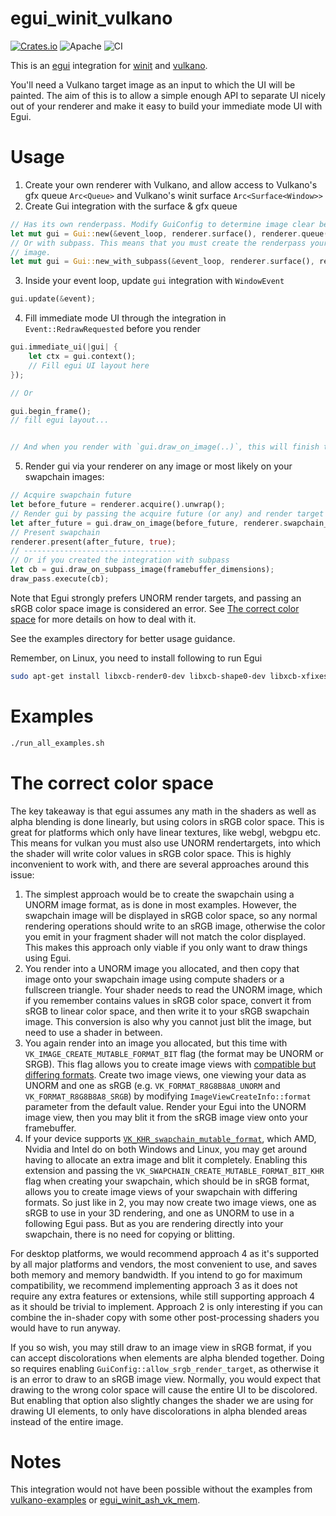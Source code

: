 # egui_winit_vulkano

[![Crates.io](https://img.shields.io/crates/v/egui_winit_vulkano.svg)](https://crates.io/crates/egui_winit_vulkano)
![Apache](https://img.shields.io/badge/license-Apache-blue.svg)
![CI](https://github.com/hakolao/egui_winit_vulkano/workflows/CI/badge.svg)

This is an [egui](https://github.com/emilk/egui) integration for
[winit](https://github.com/rust-windowing/winit) and [vulkano](https://github.com/vulkano-rs/vulkano).

You'll need a Vulkano target image as an input to which the UI will be painted.
The aim of this is to allow a simple enough API to separate UI nicely out of your renderer and make it easy to build your immediate mode UI with Egui.

# Usage
1. Create your own renderer with Vulkano, and allow access to Vulkano's gfx queue `Arc<Queue>` and Vulkano's winit surface `Arc<Surface<Window>>`
2. Create Gui integration with the surface & gfx queue

```rust
// Has its own renderpass. Modify GuiConfig to determine image clear behavior etc.
let mut gui = Gui::new(&event_loop, renderer.surface(), renderer.queue(), renderer.swapchain_format(), GuiConfig::default());
// Or with subpass. This means that you must create the renderpass yourself. Egui subpass will then draw on your
// image.
let mut gui = Gui::new_with_subpass(&event_loop, renderer.surface(), renderer.queue(), renderer.swapchain_format(), subpass, GuiConfig::default());
```

3. Inside your event loop, update `gui` integration with `WindowEvent`

```rust
gui.update(&event);
```

4. Fill immediate mode UI through the integration in `Event::RedrawRequested` before you render
```rust
gui.immediate_ui(|gui| {
    let ctx = gui.context();
    // Fill egui UI layout here
});

// Or

gui.begin_frame();
// fill egui layout...


// And when you render with `gui.draw_on_image(..)`, this will finish the egui frame
```
5. Render gui via your renderer on any image or most likely on your swapchain images:
```rust
// Acquire swapchain future
let before_future = renderer.acquire().unwrap();
// Render gui by passing the acquire future (or any) and render target image (swapchain image view)
let after_future = gui.draw_on_image(before_future, renderer.swapchain_image_view());
// Present swapchain
renderer.present(after_future, true);
// ----------------------------------
// Or if you created the integration with subpass
let cb = gui.draw_on_subpass_image(framebuffer_dimensions);
draw_pass.execute(cb);
```
Note that Egui strongly prefers UNORM render targets, and passing an sRGB color space image is considered an error. See [The correct color space](#the-correct-color-space) for more details on how to deal with it.

See the examples directory for better usage guidance.

Remember, on Linux, you need to install following to run Egui
```bash
sudo apt-get install libxcb-render0-dev libxcb-shape0-dev libxcb-xfixes0-dev
```

# Examples

```sh
./run_all_examples.sh
```

# The correct color space
The key takeaway is that egui assumes any math in the shaders as well as alpha blending is done linearly, but using colors in sRGB color space. This is great for platforms which only have linear textures, like webgl, webgpu etc. This means for vulkan you must also use UNORM rendertargets, into which the shader will write color values in sRGB color space. This is highly inconvenient to work with, and there are several approaches around this issue:

1. The simplest approach would be to create the swapchain using a UNORM image format, as is done in most examples. However, the swapchain image will be displayed in sRGB color space, so any normal rendering operations should write to an sRGB image, otherwise the color you emit in your fragment shader will not match the color displayed. This makes this approach only viable if you only want to draw things using Egui.
2. You render into a UNORM image you allocated, and then copy that image onto your swapchain image using compute shaders or a fullscreen triangle. Your shader needs to read the UNORM image, which if you remember contains values in sRGB color space, convert it from sRGB to linear color space, and then write it to your sRGB swapchain image. This conversion is also why you cannot just blit the image, but need to use a shader in between.
3. You again render into an image you allocated, but this time with `VK_IMAGE_CREATE_MUTABLE_FORMAT_BIT` flag (the format may be UNORM or SRGB). This flag allows you to create image views with [compatible but differing formats](https://registry.khronos.org/vulkan/specs/1.3-extensions/html/vkspec.html#formats-compatibility-classes). Create two image views, one viewing your data as UNORM and one as sRGB (e.g. `VK_FORMAT_R8G8B8A8_UNORM` and `VK_FORMAT_R8G8B8A8_SRGB`) by modifying `ImageViewCreateInfo::format` parameter from the default value. Render your Egui into the UNORM image view, then you may blit it from the sRGB image view onto your framebuffer.
4. If your device supports [`VK_KHR_swapchain_mutable_format`](https://registry.khronos.org/vulkan/specs/1.3-extensions/man/html/VK_KHR_swapchain_mutable_format.html), which AMD, Nvidia and Intel do on both Windows and Linux, you may get around having to allocate an extra image and blit it completely. Enabling this extension and passing the `VK_SWAPCHAIN_CREATE_MUTABLE_FORMAT_BIT_KHR` flag when creating your swapchain, which should be in sRGB format, allows you to create image views of your swapchain with differing formats. So just like in 2, you may now create two image views, one as sRGB to use in your 3D rendering, and one as UNORM to use in a following Egui pass. But as you are rendering directly into your swapchain, there is no need for copying or blitting.

For desktop platforms, we would recommend approach 4 as it's supported by all major platforms and vendors, the most convenient to use, and saves both memory and memory bandwidth. If you intend to go for maximum compatibility, we recommend implementing approach 3 as it does not require any extra features or extensions, while still supporting approach 4 as it should be trivial to implement. Approach 2 is only interesting if you can combine the in-shader copy with some other post-processing shaders you would have to run anyway.

If you so wish, you may still draw to an image view in sRGB format, if you can accept discolorations when elements are alpha blended together. Doing so requires enabling `GuiConfig::allow_srgb_render_target`, as otherwise it is an error to draw to an sRGB image view. Normally, you would expect that drawing to the wrong color space will cause the entire UI to be discolored. But enabling that option also slightly changes the shader we are using for drawing UI elements, to only have discolorations in alpha blended areas instead of the entire image. 

# Notes
This integration would not have been possible without the examples from [vulkano-examples](https://github.com/vulkano-rs/vulkano/tree/master/examples/src/bin)
or [egui_winit_ash_vk_mem](https://github.com/MatchaChoco010/egui_winit_ash_vk_mem).
